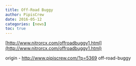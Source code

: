 ```yaml
---
title: Off-Road Buggy
author: PipisCrew
date: 2016-05-12
categories: [news]
toc: true
---
```


[http://www.nitrorcx.com/offroadbuggy1.html](http://www.nitrorcx.com/offroadbuggy1.html)

origin - http://www.pipiscrew.com/?p=5369 off-road-buggy